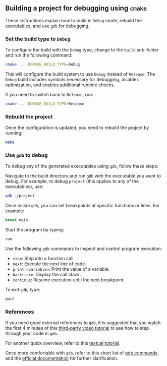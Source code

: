## Building a project for debugging using `cmake`

These instructions explain how to build in `Debug` mode, rebuild the executables, and use `gdb` for debugging.

### Set the build type to `Debug`

To configure the build with the `Debug` type, change to the `build` sub-folder and run the following command:

```bash
cmake .. -DCMAKE_BUILD_TYPE=Debug
```

This will configure the build system to use `Debug` instead of `Release`. The `Debug` build includes symbols necessary for debugging, disables optimization, and enables additional runtime checks.

If you need to switch back to `Release`, run:

```bash
cmake .. -DCMAKE_BUILD_TYPE=Release
```

### Rebuild the project

Once the configuration is updated, you need to rebuild the project by running:

```bash
make
```

### Use `gdb` to debug

To debug any of the generated executables using `gdb`, follow these steps:

Navigate to the build directory and run `gdb` with the executable you want to debug. For example, to debug `project` (this applies to any of the executables), use:

```bash
gdb ./project
```

Once inside `gdb`, you can set breakpoints at specific functions or lines. For example:

```bash
break main
```

Start the program by typing:

```bash
run
```

Use the following `gdb` commands to inspect and control program execution:

- `step`: Step into a function call.
- `next`: Execute the next line of code.
- `print <variable>`: Print the value of a variable.
- `backtrace`: Display the call stack.
- `continue`: Resume execution until the next breakpoint.

To exit `gdb`, type:

```bash
quit
```

### References

If you need good external references to `gdb`, it is suggested that you watch the first 4 minutes of this [third-party video tutorial](https://www.youtube.com/watch?v=bWH-nL7v5F4) to see how to step through your code in `gdb`.

For another quick overview, refer to this [textual tutorial](http://www.cs.toronto.edu/~krueger/csc209h/tut/gdb_tutorial.html).

Once more comfortable with `gdb`, refer to this short list of [gdb commands](https://www.tutorialspoint.com/gnu_debugger/gdb_commands.htm) and the [official documentation](https://www.gnu.org/software/gdb/documentation/) for further clarification.
